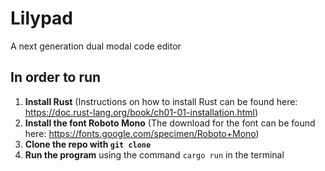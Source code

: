 # Lilypad

A next generation dual modal code editor

## In order to run

1. **Install Rust** (Instructions on how to install Rust can be found here: https://doc.rust-lang.org/book/ch01-01-installation.html)
2. **Install the font Roboto Mono** (The download for the font can be found here: https://fonts.google.com/specimen/Roboto+Mono)
3. **Clone the repo with `git clone`**
4. **Run the program** using the command `cargo run` in the terminal
